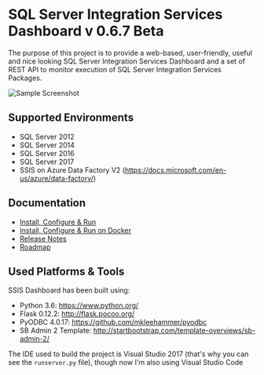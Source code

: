 SQL Server Integration Services Dashboard v 0.6.7 Beta
=========================================

The purpose of this project is to provide a web-based, user-friendly, useful and nice looking SQL Server Integration Services Dashboard and a set of REST API to monitor execution of SQL Server Integration Services Packages.

![Sample Screenshot](https://cloud.githubusercontent.com/assets/2612362/4003128/76e6869e-2973-11e4-9629-2bf45acd1141.png)

## Supported Environments

* SQL Server 2012
* SQL Server 2014
* SQL Server 2016
* SQL Server 2017
* SSIS on Azure Data Factory V2 (https://docs.microsoft.com/en-us/azure/data-factory/)

## Documentation

* [Install, Configure & Run](docs/installation.md)    
* [Install, Configure & Run on Docker](docs/docker-support.md)
* [Release Notes](docs/release-notes.md)
* [Roadmap](docs/roadmap.md)

## Used Platforms & Tools 

SSIS Dashboard has been built using:

* Python 3.6: https://www.python.org/ 
* Flask 0.12.2: http://flask.pocoo.org/ 
* PyODBC 4.0.17: https://github.com/mkleehammer/pyodbc
* SB Admin 2 Template: http://startbootstrap.com/template-overviews/sb-admin-2/

The IDE used to build the project is Visual Studio 2017 (that's why you can see the `runserver.py` file), though now I'm also using Visual Studio Code  